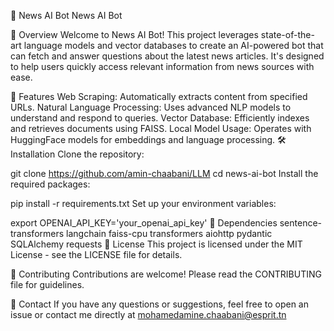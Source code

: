 📰 News AI Bot
News AI Bot

🌟 Overview
Welcome to News AI Bot! This project leverages state-of-the-art language models and vector databases to create an AI-powered bot that can fetch and answer questions about the latest news articles. It's designed to help users quickly access relevant information from news sources with ease.

🚀 Features
Web Scraping: Automatically extracts content from specified URLs.
Natural Language Processing: Uses advanced NLP models to understand and respond to queries.
Vector Database: Efficiently indexes and retrieves documents using FAISS.
Local Model Usage: Operates with HuggingFace models for embeddings and language processing.
🛠️ Installation
Clone the repository:

git clone https://github.com/amin-chaabani/LLM
cd news-ai-bot
Install the required packages:

pip install -r requirements.txt
Set up your environment variables:

export OPENAI_API_KEY='your_openai_api_key'
🧩 Dependencies
sentence-transformers
langchain
faiss-cpu
transformers
aiohttp
pydantic
SQLAlchemy
requests
📄 License
This project is licensed under the MIT License - see the LICENSE file for details.

🤝 Contributing
Contributions are welcome! Please read the CONTRIBUTING file for guidelines.

💬 Contact
If you have any questions or suggestions, feel free to open an issue or contact me directly at mohamedamine.chaabani@esprit.tn
